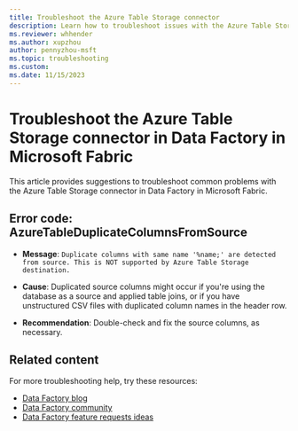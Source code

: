 ```yaml
---
title: Troubleshoot the Azure Table Storage connector
description: Learn how to troubleshoot issues with the Azure Table Storage connector in Data Factory in Microsoft Fabric.
ms.reviewer: whhender
ms.author: xupzhou
author: pennyzhou-msft
ms.topic: troubleshooting
ms.custom:
ms.date: 11/15/2023
---
```


# Troubleshoot the Azure Table Storage connector in Data Factory in Microsoft Fabric

This article provides suggestions to troubleshoot common problems with the Azure Table Storage connector in Data Factory in Microsoft Fabric.

## Error code: AzureTableDuplicateColumnsFromSource

- **Message**: `Duplicate columns with same name '%name;' are detected from source. This is NOT supported by Azure Table Storage destination.`

- **Cause**: Duplicated source columns might occur if you're using the database as a source and applied table joins, or if you have unstructured CSV files with duplicated column names in the header row.

- **Recommendation**:  Double-check and fix the source columns, as necessary.

## Related content

For more troubleshooting help, try these resources:

- [Data Factory blog](https://blog.fabric.microsoft.com/en-us/blog/category/data-factory)
- [Data Factory community](https://community.fabric.microsoft.com/t5/Data-Factory-preview-Community/ct-p/datafactory)
- [Data Factory feature requests ideas](https://ideas.fabric.microsoft.com/)
